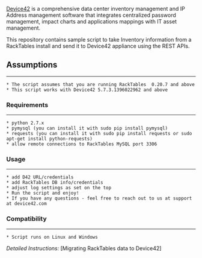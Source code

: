 [Device42](http://www.device42.com/) is a comprehensive data center inventory management and IP Address management software 
that integrates centralized password management, impact charts and applications mappings with IT asset management.

This repository contains sample script to take Inventory information from a RackTables install and send it to Device42 appliance using the REST APIs.

## Assumptions
-----------------------------
    * The script assumes that you are running RackTables  0.20.7 and above
    * This script works with Device42 5.7.3.1396022962 and above

### Requirements
-----------------------------
    * python 2.7.x
    * pymysql (you can install it with sudo pip install pymysql)
    * requests (you can install it with sudo pip install requests or sudo apt-get install python-requests)
	* allow remote connections to RackTables MySQL port 3306

### Usage
-----------------------------
    * add D42 URL/credentials
    * add RackTables DB info/credentials
    * adjust log settings as set on the top
    * Run the script and enjoy!
    * If you have any questions - feel free to reach out to us at support at device42.com
    
### Compatibility
-----------------------------
    * Script runs on Linux and Windows



*Detailed Instructions:*
[Migrating RackTables data to Device42]
